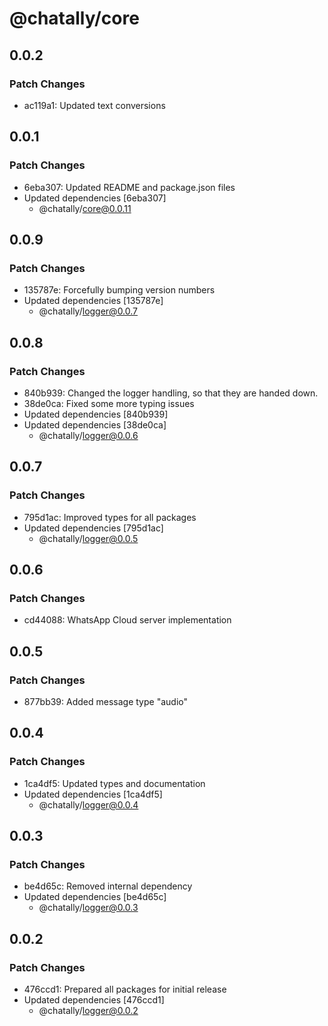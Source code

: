# @chatally/core

## 0.0.2

### Patch Changes

- ac119a1: Updated text conversions

## 0.0.1

### Patch Changes

- 6eba307: Updated README and package.json files
- Updated dependencies [6eba307]
  - @chatally/core@0.0.11

## 0.0.9

### Patch Changes

- 135787e: Forcefully bumping version numbers
- Updated dependencies [135787e]
  - @chatally/logger@0.0.7

## 0.0.8

### Patch Changes

- 840b939: Changed the logger handling, so that they are handed down.
- 38de0ca: Fixed some more typing issues
- Updated dependencies [840b939]
- Updated dependencies [38de0ca]
  - @chatally/logger@0.0.6

## 0.0.7

### Patch Changes

- 795d1ac: Improved types for all packages
- Updated dependencies [795d1ac]
  - @chatally/logger@0.0.5

## 0.0.6

### Patch Changes

- cd44088: WhatsApp Cloud server implementation

## 0.0.5

### Patch Changes

- 877bb39: Added message type "audio"

## 0.0.4

### Patch Changes

- 1ca4df5: Updated types and documentation
- Updated dependencies [1ca4df5]
  - @chatally/logger@0.0.4

## 0.0.3

### Patch Changes

- be4d65c: Removed internal dependency
- Updated dependencies [be4d65c]
  - @chatally/logger@0.0.3

## 0.0.2

### Patch Changes

- 476ccd1: Prepared all packages for initial release
- Updated dependencies [476ccd1]
  - @chatally/logger@0.0.2
